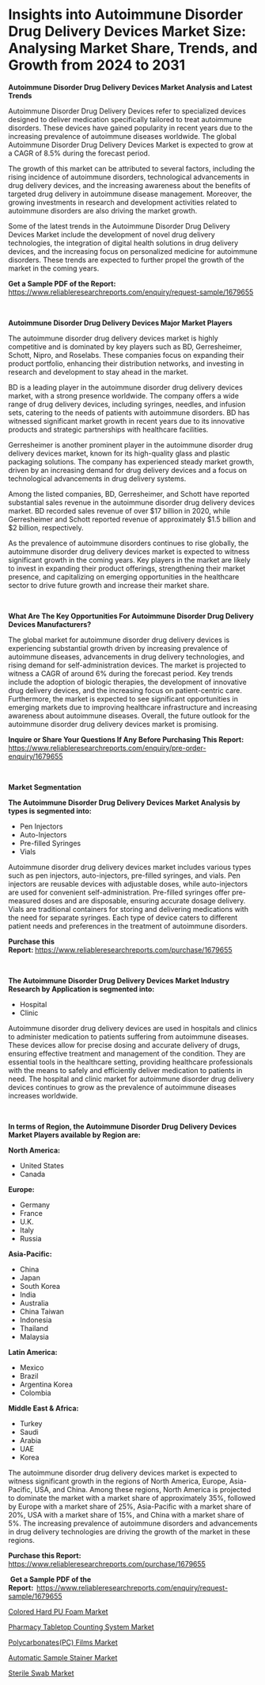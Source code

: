 <p><h1>Insights into Autoimmune Disorder Drug Delivery Devices Market Size: Analysing Market Share, Trends, and Growth from 2024 to 2031</h1></p><p><strong>Autoimmune Disorder Drug Delivery Devices Market Analysis and Latest Trends</strong></p>
<p><p>Autoimmune Disorder Drug Delivery Devices refer to specialized devices designed to deliver medication specifically tailored to treat autoimmune disorders. These devices have gained popularity in recent years due to the increasing prevalence of autoimmune diseases worldwide. The global Autoimmune Disorder Drug Delivery Devices Market is expected to grow at a CAGR of 8.5% during the forecast period.</p><p>The growth of this market can be attributed to several factors, including the rising incidence of autoimmune disorders, technological advancements in drug delivery devices, and the increasing awareness about the benefits of targeted drug delivery in autoimmune disease management. Moreover, the growing investments in research and development activities related to autoimmune disorders are also driving the market growth.</p><p>Some of the latest trends in the Autoimmune Disorder Drug Delivery Devices Market include the development of novel drug delivery technologies, the integration of digital health solutions in drug delivery devices, and the increasing focus on personalized medicine for autoimmune disorders. These trends are expected to further propel the growth of the market in the coming years.</p></p>
<p><strong>Get a Sample PDF of the Report:&nbsp;</strong> <a href="https://www.reliableresearchreports.com/enquiry/request-sample/1679655">https://www.reliableresearchreports.com/enquiry/request-sample/1679655</a></p>
<p>&nbsp;</p>
<p><strong>Autoimmune Disorder Drug Delivery Devices Major Market Players</strong></p>
<p><p>The autoimmune disorder drug delivery devices market is highly competitive and is dominated by key players such as BD, Gerresheimer, Schott, Nipro, and Roselabs. These companies focus on expanding their product portfolio, enhancing their distribution networks, and investing in research and development to stay ahead in the market.</p><p>BD is a leading player in the autoimmune disorder drug delivery devices market, with a strong presence worldwide. The company offers a wide range of drug delivery devices, including syringes, needles, and infusion sets, catering to the needs of patients with autoimmune disorders. BD has witnessed significant market growth in recent years due to its innovative products and strategic partnerships with healthcare facilities.</p><p>Gerresheimer is another prominent player in the autoimmune disorder drug delivery devices market, known for its high-quality glass and plastic packaging solutions. The company has experienced steady market growth, driven by an increasing demand for drug delivery devices and a focus on technological advancements in drug delivery systems.</p><p>Among the listed companies, BD, Gerresheimer, and Schott have reported substantial sales revenue in the autoimmune disorder drug delivery devices market. BD recorded sales revenue of over $17 billion in 2020, while Gerresheimer and Schott reported revenue of approximately $1.5 billion and $2 billion, respectively.</p><p>As the prevalence of autoimmune disorders continues to rise globally, the autoimmune disorder drug delivery devices market is expected to witness significant growth in the coming years. Key players in the market are likely to invest in expanding their product offerings, strengthening their market presence, and capitalizing on emerging opportunities in the healthcare sector to drive future growth and increase their market share.</p></p>
<p>&nbsp;</p>
<p><strong>What Are The Key Opportunities For Autoimmune Disorder Drug Delivery Devices Manufacturers?</strong></p>
<p><p>The global market for autoimmune disorder drug delivery devices is experiencing substantial growth driven by increasing prevalence of autoimmune diseases, advancements in drug delivery technologies, and rising demand for self-administration devices. The market is projected to witness a CAGR of around 6% during the forecast period. Key trends include the adoption of biologic therapies, the development of innovative drug delivery devices, and the increasing focus on patient-centric care. Furthermore, the market is expected to see significant opportunities in emerging markets due to improving healthcare infrastructure and increasing awareness about autoimmune diseases. Overall, the future outlook for the autoimmune disorder drug delivery devices market is promising.</p></p>
<p><strong>Inquire or Share Your Questions If Any Before Purchasing This Report:</strong> <a href="https://www.reliableresearchreports.com/enquiry/pre-order-enquiry/1679655">https://www.reliableresearchreports.com/enquiry/pre-order-enquiry/1679655</a></p>
<p>&nbsp;</p>
<p><strong>Market Segmentation</strong></p>
<p><strong>The Autoimmune Disorder Drug Delivery Devices Market Analysis by types is segmented into:</strong></p>
<p><ul><li>Pen Injectors</li><li>Auto-Injectors</li><li>Pre-filled Syringes</li><li>Vials</li></ul></p>
<p><p>Autoimmune disorder drug delivery devices market includes various types such as pen injectors, auto-injectors, pre-filled syringes, and vials. Pen injectors are reusable devices with adjustable doses, while auto-injectors are used for convenient self-administration. Pre-filled syringes offer pre-measured doses and are disposable, ensuring accurate dosage delivery. Vials are traditional containers for storing and delivering medications with the need for separate syringes. Each type of device caters to different patient needs and preferences in the treatment of autoimmune disorders.</p></p>
<p><strong>Purchase this Report:&nbsp;</strong><a href="https://www.reliableresearchreports.com/purchase/1679655">https://www.reliableresearchreports.com/purchase/1679655</a></p>
<p>&nbsp;</p>
<p><strong>The Autoimmune Disorder Drug Delivery Devices Market Industry Research by Application is segmented into:</strong></p>
<p><ul><li>Hospital</li><li>Clinic</li></ul></p>
<p><p>Autoimmune disorder drug delivery devices are used in hospitals and clinics to administer medication to patients suffering from autoimmune diseases. These devices allow for precise dosing and accurate delivery of drugs, ensuring effective treatment and management of the condition. They are essential tools in the healthcare setting, providing healthcare professionals with the means to safely and efficiently deliver medication to patients in need. The hospital and clinic market for autoimmune disorder drug delivery devices continues to grow as the prevalence of autoimmune diseases increases worldwide.</p></p>
<p>&nbsp;</p>
<p><strong>In terms of Region, the Autoimmune Disorder Drug Delivery Devices Market Players available by Region are:</strong></p>
<p>
    <p> <strong> North America: </strong>
        <ul>
            <li>United States</li>
            <li>Canada</li>
        </ul>
        </p> 
    <p> <strong> Europe: </strong>
        <ul>
            <li>Germany</li>
            <li>France</li>
            <li>U.K.</li>
            <li>Italy</li>
            <li>Russia</li>
        </ul>
        </p> 
    <p> <strong> Asia-Pacific: </strong>
        <ul>
            <li>China</li>
            <li>Japan</li>
            <li>South Korea</li>
            <li>India</li>
            <li>Australia</li>
            <li>China Taiwan</li>
            <li>Indonesia</li>
            <li>Thailand</li>
            <li>Malaysia</li>
        </ul>
        </p> 
    <p> <strong> Latin America: </strong>
        <ul>
            <li>Mexico</li>
            <li>Brazil</li>
            <li>Argentina Korea</li>
            <li>Colombia</li>
        </ul>
        </p> 
    <p> <strong> Middle East & Africa: </strong>
        <ul>
            <li>Turkey</li>
            <li>Saudi</li>
            <li>Arabia</li>
            <li>UAE</li>
            <li>Korea</li>
        </ul>
    </p>
    </p>
<p><p>The autoimmune disorder drug delivery devices market is expected to witness significant growth in the regions of North America, Europe, Asia-Pacific, USA, and China. Among these regions, North America is projected to dominate the market with a market share of approximately 35%, followed by Europe with a market share of 25%, Asia-Pacific with a market share of 20%, USA with a market share of 15%, and China with a market share of 5%. The increasing prevalence of autoimmune disorders and advancements in drug delivery technologies are driving the growth of the market in these regions.</p></p>
<p><strong>Purchase this Report: </strong><a href="https://www.reliableresearchreports.com/purchase/1679655">https://www.reliableresearchreports.com/purchase/1679655</a></p>
<p>&nbsp;<strong>Get a Sample PDF of the Report:&nbsp;&nbsp;</strong><a href="https://www.reliableresearchreports.com/enquiry/request-sample/1679655">https://www.reliableresearchreports.com/enquiry/request-sample/1679655</a></p>
<p><strong></strong></p>
<p><p><a href="https://issuu.com/reportprime-2/docs/colored-hard-pu-foam-market-size-2030.pptx">Colored Hard PU Foam Market</a></p><p><a href="https://github.com/Chiragrp22/Market-Research-Report-List-3/blob/main/pharmacy-tabletop-counting-system-market.md">Pharmacy Tabletop Counting System Market</a></p><p><a href="https://issuu.com/reportprime-2/docs/polycarbonatespc-films-market-size-2030.pptx">Polycarbonates(PC) Films Market</a></p><p><a href="https://github.com/derrinmiltonellis35gcl/Market-Research-Report-List-1/blob/main/automatic-sample-stainer-market.md">Automatic Sample Stainer Market</a></p><p><a href="https://github.com/lababdou/Market-Research-Report-List-2/blob/main/sterile-swab-market.md">Sterile Swab Market</a></p></p>